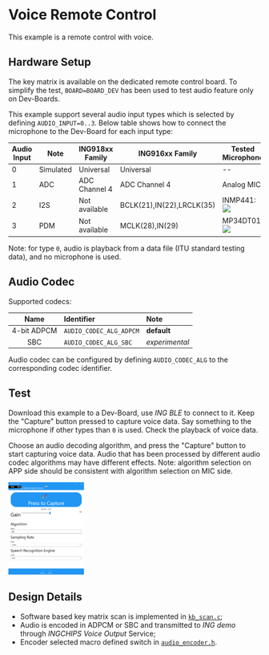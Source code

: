 # Voice Remote Control

This example is a remote control with voice.

## Hardware Setup

The key matrix is available on the dedicated remote control board. To simplify the test,
`BOARD=BOARD_DEV` has been used to test audio feature only on Dev-Boards.

This example support several audio input types which is selected by defining `AUDIO_INPUT=0..3`.
Below table shows how to connect the microphone to the Dev-Board for each input type:

|Audio Input        | Note                          | ING918xx Family   | ING916xx Family           | Tested Microphone |
| ---               | ---                           | ---               | ---                       | ---               |
|0                  | Simulated                     | Universal         | Universal                 | --                |
|1                  | ADC                           | ADC Channel 4     | ADC Channel 4             | Analog MIC        |
|2                  | I2S                           | Not available     | BCLK(21),IN(22),LRCLK(35) | INMP441: <img src="./img/i2s_mic.png" width="50%">|
|3                  | PDM                           | Not available     | MCLK(28),IN(29)           | MP34DT01: <img src="./img/pdm_mic.png" width="50%">|

Note: for type `0`, audio is playback from a data file (ITU standard testing data), and no microphone is used.

## Audio Codec

Supported codecs:

| Name | Identifier  | Note |
| :-----------: | :-------------------      | :------------------- |
| 4-bit ADPCM   | `AUDIO_CODEC_ALG_ADPCM`   | **default** |
| SBC           | `AUDIO_CODEC_ALG_SBC`     | _experimental_  |

Audio codec can be configured by defining `AUDIO_CODEC_ALG` to the corresponding codec identifier.

## Test

Download this example to a Dev-Board, use _ING BLE_ to connect to it. Keep the "Capture" button pressed
to capture voice data. Say something to the microphone if other types than `0` is used. Check the playback of voice data.

Choose an audio decoding algorithm, and press the "Capture" button to start capturing voice data.
Audio that has been processed by different audio codec algorithms may have different effects.
Note: algorithm selection on APP side should be consistent with algorithm selection on MIC side.

<img src="./img/speech_to_text.png" width="30%">

## Design Details

* Software based key matrix scan is implemented in [`kb_scan.c`](../src/kb_scan.c);
* Audio is encoded in ADPCM or SBC and transmitted to _ING demo_ through _INGCHIPS Voice Output_ Service;
* Encoder selected macro defined switch in [`audio_encoder.h`](../src/audio_encoder.h).